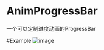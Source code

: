 # AnimProgressBar
一个可以定制进度动画的ProgressBar

#Example
![image](https://github.com/Xrealm/AnimProgressBar/blob/master/screenshots/progressbar_screenshots.png)